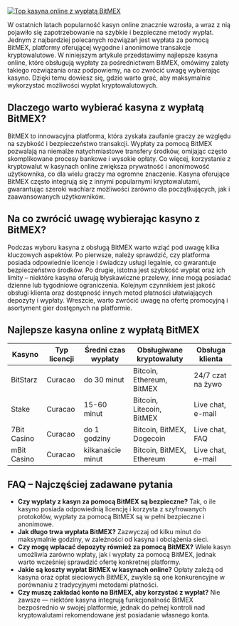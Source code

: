 [![Top kasyna online z wypłatą BitMEX](https://123-caf.pages.dev/gitsignup.png)](https://vrmoo.ru/Bt82HjjY)

<p>W ostatnich latach popularność kasyn online znacznie wzrosła, a wraz z nią pojawiło się zapotrzebowanie na szybkie i bezpieczne metody wypłat. Jednym z najbardziej polecanych rozwiązań jest wypłata za pomocą BitMEX, platformy oferującej wygodne i anonimowe transakcje kryptowalutowe. W niniejszym artykule przedstawimy najlepsze kasyna online, które obsługują wypłaty za pośrednictwem BitMEX, omówimy zalety takiego rozwiązania oraz podpowiemy, na co zwrócić uwagę wybierając kasyno. Dzięki temu dowiesz się, gdzie warto grać, aby maksymalnie wykorzystać możliwości wypłat kryptowalutowych.</p>  <h2>Dlaczego warto wybierać kasyna z wypłatą BitMEX?</h2> <p>BitMEX to innowacyjna platforma, która zyskała zaufanie graczy ze względu na szybkość i bezpieczeństwo transakcji. Wypłaty za pomocą BitMEX pozwalają na niemalże natychmiastowe transfery środków, omijając często skomplikowane procesy bankowe i wysokie opłaty. Co więcej, korzystanie z kryptowalut w kasynach online zwiększa prywatność i anonimowość użytkownika, co dla wielu graczy ma ogromne znaczenie. Kasyna oferujące BitMEX często integrują się z innymi popularnymi kryptowalutami, gwarantując szeroki wachlarz możliwości zarówno dla początkujących, jak i zaawansowanych użytkowników.</p>  <h2>Na co zwrócić uwagę wybierając kasyno z BitMEX?</h2> <p>Podczas wyboru kasyna z obsługą BitMEX warto wziąć pod uwagę kilka kluczowych aspektów. Po pierwsze, należy sprawdzić, czy platforma posiada odpowiednie licencje i świadczy usługi legalnie, co gwarantuje bezpieczeństwo środków. Po drugie, istotna jest szybkość wypłat oraz ich limity – niektóre kasyna oferują błyskawiczne przelewy, inne mogą posiadać dzienne lub tygodniowe ograniczenia. Kolejnym czynnikiem jest jakość obsługi klienta oraz dostępność innych metod płatności ułatwiających depozyty i wypłaty. Wreszcie, warto zwrócić uwagę na ofertę promocyjną i asortyment gier dostępnych na platformie.</p>  <h2>Najlepsze kasyna online z wypłatą BitMEX</h2> <table>   <thead>     <tr>       <th>Kasyno</th>       <th>Typ licencji</th>       <th>Średni czas wypłaty</th>       <th>Obsługiwane kryptowaluty</th>       <th>Obsługa klienta</th>     </tr>   </thead>   <tbody>     <tr>       <td>BitStarz</td>       <td>Curacao</td>       <td>do 30 minut</td>       <td>Bitcoin, Ethereum, BitMEX</td>       <td>24/7 czat na żywo</td>     </tr>     <tr>       <td>Stake</td>       <td>Curacao</td>       <td>15-60 minut</td>       <td>Bitcoin, Litecoin, BitMEX</td>       <td>Live chat, e-mail</td>     </tr>     <tr>       <td>7Bit Casino</td>       <td>Curacao</td>       <td>do 1 godziny</td>       <td>Bitcoin, BitMEX, Dogecoin</td>       <td>Live chat, FAQ</td>     </tr>     <tr>       <td>mBit Casino</td>       <td>Curacao</td>       <td>kilkanaście minut</td>       <td>Bitcoin, BitMEX, Ethereum</td>       <td>Live chat, e-mail</td>     </tr>   </tbody> </table>  <h2>FAQ – Najczęściej zadawane pytania</h2> <ul>   <li><strong>Czy wypłaty z kasyn za pomocą BitMEX są bezpieczne?</strong> Tak, o ile kasyno posiada odpowiednią licencję i korzysta z szyfrowanych protokołów, wypłaty za pomocą BitMEX są w pełni bezpieczne i anonimowe.</li>   <li><strong>Jak długo trwa wypłata BitMEX?</strong> Zazwyczaj od kilku minut do maksymalnie godziny, w zależności od kasyna i obciążenia sieci.</li>   <li><strong>Czy mogę wpłacać depozyty również za pomocą BitMEX?</strong> Wiele kasyn umożliwia zarówno wpłaty, jak i wypłaty za pomocą BitMEX, jednak warto wcześniej sprawdzić ofertę konkretnej platformy.</li>   <li><strong>Jakie są koszty wypłat BitMEX w kasynach online?</strong> Opłaty zależą od kasyna oraz opłat sieciowych BitMEX, zwykle są one konkurencyjne w porównaniu z tradycyjnymi metodami płatności.</li>   <li><strong>Czy muszę zakładać konto na BitMEX, aby korzystać z wypłat?</strong> Nie zawsze — niektóre kasyna integrują funkcjonalność BitMEX bezpośrednio w swojej platformie, jednak do pełnej kontroli nad kryptowalutami rekomendowane jest posiadanie własnego konta.</li> </ul>